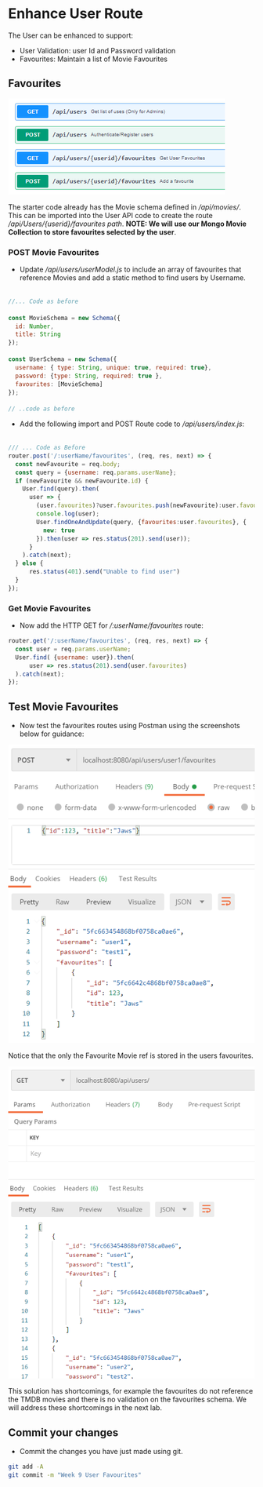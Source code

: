 # Enhance User Route

 The User can be enhanced to support:

 - User Validation: user Id and Password validation
 - Favourites: Maintain a list of Movie Favourites

## Favourites

![Users API](./img/users.png)

The starter code already has the Movie schema defined in */api/movies/*. This can be imported into the User API code to create the route */api/Users/{userid}/favourites path*. **NOTE: We will use our Mongo Movie Collection to store favourites selected by the user**. 

### POST Movie Favourites

- Update */api/users/userModel.js* to include an array of favourites that reference Movies and add a static method to find users by Username. 

~~~javascript

//... Code as before

const MovieSchema = new Schema({
  id: Number,
  title: String
});

const UserSchema = new Schema({
  username: { type: String, unique: true, required: true},
  password: {type: String, required: true },
  favourites: [MovieSchema]
});

// ..code as before

~~~

- Add the following import and POST Route code to */api/users/index.js*:

~~~javascript

/// ... Code as Before
router.post('/:userName/favourites', (req, res, next) => {
  const newFavourite = req.body;
  const query = {username: req.params.userName};
  if (newFavourite && newFavourite.id) {
    User.find(query).then(
      user => { 
        (user.favourites)?user.favourites.push(newFavourite):user.favourites =[newFavourite];
        console.log(user);
        User.findOneAndUpdate(query, {favourites:user.favourites}, {
          new: true
        }).then(user => res.status(201).send(user));
      }
    ).catch(next);
  } else {
      res.status(401).send("Unable to find user")
  }
});
~~~

### Get Movie Favourites

- Now add the HTTP GET for */:userName/favourites* route:

~~~javascript
router.get('/:userName/favourites', (req, res, next) => {
  const user = req.params.userName;
  User.find( {username: user}).then(
      user => res.status(201).send(user.favourites)
  ).catch(next);
});
~~~

## Test Movie Favourites

- Now test the  favourites routes using Postman using the screenshots below for guidance:

![POST Movie Favourite](./img/fav1.png)

Notice that the only the Favourite Movie ref is stored in the users favourites.

![GET Movie Favourite](./img/fav2.png)


This solution has shortcomings, for example the favourites do not reference the TMDB movies and there is no validation on the favourites schema. We will address these shortcomings in the next lab. 


## Commit your changes

- Commit the changes you have just made using git.

~~~bash
git add -A
git commit -m "Week 9 User Favourites"
~~~
